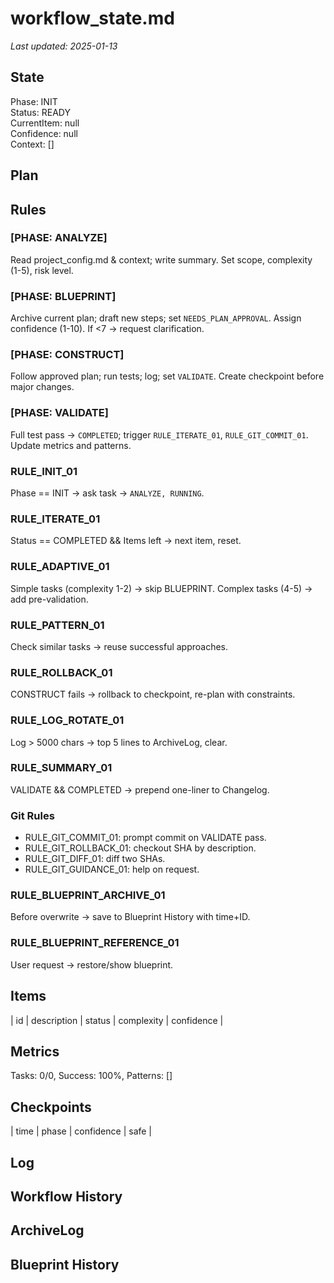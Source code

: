# workflow_state.md
_Last updated: 2025-01-13_

## State
Phase: INIT  
Status: READY  
CurrentItem: null  
Confidence: null  
Context: []  

## Plan
<!-- AI populates -->

## Rules
### [PHASE: ANALYZE]  
Read project_config.md & context; write summary.
Set scope, complexity (1-5), risk level.

### [PHASE: BLUEPRINT]  
Archive current plan; draft new steps; set `NEEDS_PLAN_APPROVAL`.
Assign confidence (1-10). If <7 → request clarification.

### [PHASE: CONSTRUCT]  
Follow approved plan; run tests; log; set `VALIDATE`.
Create checkpoint before major changes.

### [PHASE: VALIDATE]  
Full test pass → `COMPLETED`; trigger `RULE_ITERATE_01`, `RULE_GIT_COMMIT_01`.
Update metrics and patterns.

### RULE_INIT_01  
Phase == INIT → ask task → `ANALYZE, RUNNING`.

### RULE_ITERATE_01  
Status == COMPLETED && Items left → next item, reset.

### RULE_ADAPTIVE_01  
Simple tasks (complexity 1-2) → skip BLUEPRINT.
Complex tasks (4-5) → add pre-validation.

### RULE_PATTERN_01  
Check similar tasks → reuse successful approaches.

### RULE_ROLLBACK_01  
CONSTRUCT fails → rollback to checkpoint, re-plan with constraints.

### RULE_LOG_ROTATE_01  
Log > 5000 chars → top 5 lines to ArchiveLog, clear.

### RULE_SUMMARY_01  
VALIDATE && COMPLETED → prepend one-liner to Changelog.

### Git Rules
- RULE_GIT_COMMIT_01: prompt commit on VALIDATE pass.  
- RULE_GIT_ROLLBACK_01: checkout SHA by description.  
- RULE_GIT_DIFF_01: diff two SHAs.  
- RULE_GIT_GUIDANCE_01: help on request.

### RULE_BLUEPRINT_ARCHIVE_01  
Before overwrite → save to Blueprint History with time+ID.

### RULE_BLUEPRINT_REFERENCE_01  
User request → restore/show blueprint.

## Items
| id | description | status | complexity | confidence |

## Metrics
Tasks: 0/0, Success: 100%, Patterns: []

## Checkpoints
| time | phase | confidence | safe |

## Log
<!-- tool output -->

## Workflow History
<!-- commit SHA & msg -->

## ArchiveLog
<!-- rotated log summaries -->

## Blueprint History
<!-- archived plans -->
